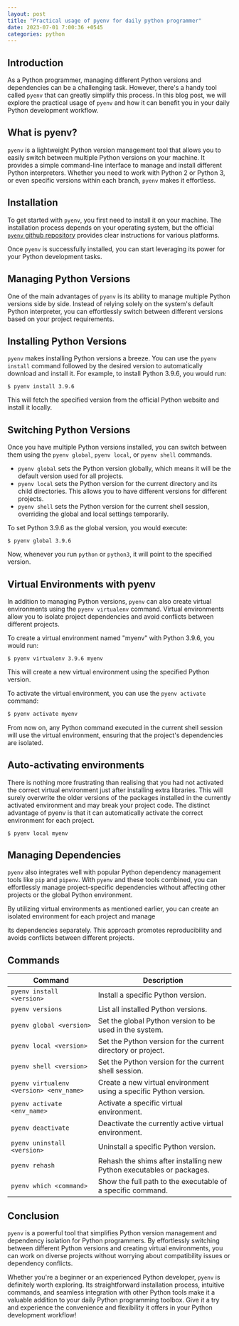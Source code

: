 ```yaml
---
layout: post
title: "Practical usage of pyenv for daily python programmer"
date: 2023-07-01 7:00:36 +0545
categories: python
---
```


## Introduction

As a Python programmer, managing different Python versions and dependencies can be a challenging task. However, there's a handy tool called `pyenv` that can greatly simplify this process. In this blog post, we will explore the practical usage of `pyenv` and how it can benefit you in your daily Python development workflow.

## What is pyenv?

`pyenv` is a lightweight Python version management tool that allows you to easily switch between multiple Python versions on your machine. It provides a simple command-line interface to manage and install different Python interpreters. Whether you need to work with Python 2 or Python 3, or even specific versions within each branch, `pyenv` makes it effortless.

## Installation

To get started with `pyenv`, you first need to install it on your machine. The installation process depends on your operating system, but the official [`pyenv` github repository](https://github.com/pyenv/pyenv) provides clear instructions for various platforms.

Once `pyenv` is successfully installed, you can start leveraging its power for your Python development tasks.

## Managing Python Versions

One of the main advantages of `pyenv` is its ability to manage multiple Python versions side by side. Instead of relying solely on the system's default Python interpreter, you can effortlessly switch between different versions based on your project requirements.

## Installing Python Versions

`pyenv` makes installing Python versions a breeze. You can use the `pyenv install` command followed by the desired version to automatically download and install it. For example, to install Python 3.9.6, you would run:

```
$ pyenv install 3.9.6
```

This will fetch the specified version from the official Python website and install it locally.

## Switching Python Versions

Once you have multiple Python versions installed, you can switch between them using the `pyenv global`, `pyenv local`, or `pyenv shell` commands.

- `pyenv global` sets the Python version globally, which means it will be the default version used for all projects.
- `pyenv local` sets the Python version for the current directory and its child directories. This allows you to have different versions for different projects.
- `pyenv shell` sets the Python version for the current shell session, overriding the global and local settings temporarily.

To set Python 3.9.6 as the global version, you would execute:

```
$ pyenv global 3.9.6
```

Now, whenever you run `python` or `python3`, it will point to the specified version.

## Virtual Environments with pyenv

In addition to managing Python versions, `pyenv` can also create virtual environments using the `pyenv virtualenv` command. Virtual environments allow you to isolate project dependencies and avoid conflicts between different projects.

To create a virtual environment named "myenv" with Python 3.9.6, you would run:

```
$ pyenv virtualenv 3.9.6 myenv
```

This will create a new virtual environment using the specified Python version.

To activate the virtual environment, you can use the `pyenv activate` command:

```bash
$ pyenv activate myenv
```

From now on, any Python command executed in the current shell session will use the virtual environment, ensuring that the project's dependencies are isolated.

## Auto-activating environments
There is nothing more frustrating than realising that you had not activated the correct virtual environment just after installing extra libraries. This will surely overwrite the older versions of the packages installed in the currently activated environment and may break your project code. The distinct advantage of pyenv is that it can automatically activate the correct environment for each project.

```
$ pyenv local myenv
```

## Managing Dependencies

`pyenv` also integrates well with popular Python dependency management tools like `pip` and `pipenv`. With `pyenv` and these tools combined, you can effortlessly manage project-specific dependencies without affecting other projects or the global Python environment.

By utilizing virtual environments as mentioned earlier, you can create an isolated environment for each project and manage

 its dependencies separately. This approach promotes reproducibility and avoids conflicts between different projects.

## Commands

| Command                               | Description                                                                                      |
| ------------------------------------- | ------------------------------------------------------------------------------------------------ |
| `pyenv install <version>`             | Install a specific Python version.                                                               |
| `pyenv versions`                      | List all installed Python versions.                                                              |
| `pyenv global <version>`              | Set the global Python version to be used in the system.                                          |
| `pyenv local <version>`               | Set the Python version for the current directory or project.                                     |
| `pyenv shell <version>`               | Set the Python version for the current shell session.                                            |
| `pyenv virtualenv <version> <env_name>` | Create a new virtual environment using a specific Python version.                                |
| `pyenv activate <env_name>`           | Activate a specific virtual environment.                                                         |
| `pyenv deactivate`                    | Deactivate the currently active virtual environment.                                             |
| `pyenv uninstall <version>`           | Uninstall a specific Python version.                                                             |
| `pyenv rehash`                        | Rehash the shims after installing new Python executables or packages.                            |
| `pyenv which <command>`               | Show the full path to the executable of a specific command.                                      |


## Conclusion

`pyenv` is a powerful tool that simplifies Python version management and dependency isolation for Python programmers. By effortlessly switching between different Python versions and creating virtual environments, you can work on diverse projects without worrying about compatibility issues or dependency conflicts.

Whether you're a beginner or an experienced Python developer, `pyenv` is definitely worth exploring. Its straightforward installation process, intuitive commands, and seamless integration with other Python tools make it a valuable addition to your daily Python programming toolbox. Give it a try and experience the convenience and flexibility it offers in your Python development workflow!